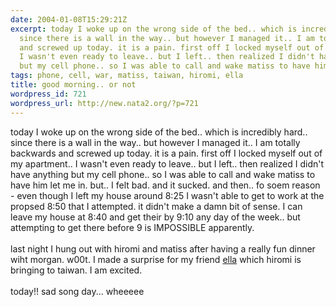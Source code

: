 ```yaml
---
date: 2004-01-08T15:29:21Z
excerpt: today I woke up on the wrong side of the bed.. which is incredibly hard..
  since there is a wall in the way.. but however I managed it.. I am totally backwards
  and screwed up today. it is a pain. first off I locked myself out of  my apartment..
  I wasn't even ready to leave.. but I left.. then realized I didn't have anything
  but my cell phone.. so I was able to call and wake matiss to have him le...
tags: phone, cell, war, matiss, taiwan, hiromi, ella
title: good morning.. or not
wordpress_id: 721
wordpress_url: http://new.nata2.org/?p=721
---
```


today I woke up on the wrong side of the bed.. which is incredibly hard.. since there is a wall in the way.. but however I managed it.. I am totally backwards and screwed up today. it is a pain. first off I locked myself out of  my apartment.. I wasn't even ready to leave.. but I left.. then realized I didn't have anything but my cell phone.. so I was able to call and wake matiss to have him let me in. but.. I felt bad. and it sucked. and then.. fo soem reason - even though I left my house around 8:25 I wasn't able to get to work at the propsed 8:50 that I attempted. it didn't make a damn bit of sense. I can leave my house at 8:40 and get their by 9:10 any day of the week.. but attempting to get there before 9 is IMPOSSIBLE apparently. <br/><br/>last night I hung out with hiromi and matiss after having a really fun dinner wiht morgan. w00t. I made a surprise for my friend <a href="http://home.kimo.com.tw/pzantique/main.htm">ella</a> which hiromi is bringing to taiwan. I am excited. <br/><br/>today!! sad song day... wheeeee
